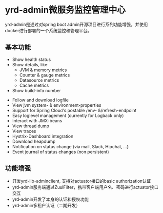 # yrd-admin微服务监控管理中心
yrd-admin是通过对spring boot admin开源项目进行系列功能增强，并使用docker进行部署的一个系统监控和管理平台。
## 基本功能
+ Show health status
+ Show details, like
  + JVM & memory metrics
  + Counter & gauge metrics
  + Datasource metrics
  + Cache metrics
+ Show build-info number
* Follow and download logfile
* View jvm system- & environment-properties
* Support for Spring Cloud's postable /env- &/refresh-endpoint
* Easy loglevel management (currently for Logback only)
* Interact with JMX-beans
* View thread dump
* View traces
* Hystrix-Dashboard integration
* Download heapdump
* Notification on status change (via mail, Slack, Hipchat, ...)
* Event journal of status changes (non persistent)

## 功能增强
+ 开发yrd-lib-adminclient, 支持对actuator接口的basic authorization认证
+ yrd-admin服务端通过ZuulFilter，携带客户端用户名、密码进行actuator接口交互
+ yrd-admin开发了本身的认证和授权功能
+ yrd-admin多租户认证（二期开发）



